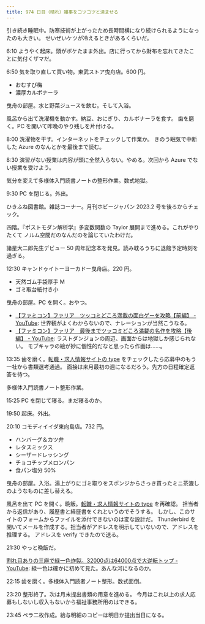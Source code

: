 ```yaml
---
title: 974 日目（晴れ）雑事をコツコツと済ませる
---
```


引き続き睡眠中。防寒技術が上がったため長時間横になり続けられるようになったのも大きい。
せいぜいケツが冷えるときがあるくらいだ。

6:10 ようやく起床。頭がボケたまま外出。店に行ってから財布を忘れてきたことに気付くザマだ。

6:50 気を取り直して買い物。東武ストア曳舟店。600 円。

* おむすび梅
* 濃厚カルボナーラ

曳舟の部屋。水と野菜ジュースを飲む。そして入浴。

風呂から出て洗濯機を動かす。納豆、おにぎり、カルボナーラを食す。
歯を磨く。PC を開いて昨晩のやり残しを片付ける。

8:00 洗濯物を干す。インターネットをチェックして作業か。
きのう眠気で中断した Azure のなんとかを最後まで読む。

8:30 演習がない授業は内容が頭に全然入らない。やめる。次回から Azure でない授業を受けよう。

気分を変えて多様体入門読書ノートの整形作業。数式地獄。

9:30 PC を閉じる。外出。

ひきふね図書館。雑誌コーナー。月刊ホビージャパン 2023.2 号を後ろからチェック。

四階。『ポストモダン解析学』多変数関数の Taylor 展開まで進める。これがやりたくて
ノルム空間だのなんだのを論じていたわけだ。

諸星大二郎先生デビュー 50 周年記念本を発見。読み耽るうちに退館予定時刻を過ぎる。

12:30 キャンドゥイトーヨーカドー曳舟店。220 円。

* 天然ゴム手袋厚手 M
* ゴミ取台紙付き小

曳舟の部屋。PC を開く。おやつ。

* [【ファミコン】ファリア　ツッコミどころ満載の面白ゲーを攻略【前編】 - YouTube](https://www.youtube.com/watch?v=-Fm_0EqAnys):
  世界観がよくわからないので、ナレーションが当然こうなる。
* [【ファミコン】ファリア　最後までツッコミどころ満載の名作を攻略【後編】 - YouTube](https://www.youtube.com/watch?v=nw5z0E3SDhc):
  ラストダンジョンの周辺、画面からは地獄しか感じられない。
  モブキャラの絵が妙に個性的だなと思ったら作画は……。

13:35 歯を磨く。[転職・求人情報サイトの type](https://type.jp/) をチェックしたら応募中のもう一社から書類選考通過。
面接は来月最初の週になるだろう。先方の日程確定返答を待つ。

多様体入門読書ノート整形作業。

15:25 PC を閉じて寝る。まだ寝るのか。

19:50 起床。外出。

20:10 コモディイイダ東向島店。732 円。

* ハンバーグ＆カツ弁
* レタスミックス
* シーザードレッシング
* チョコチップメロンパン
* 食パン塩分 50%

曳舟の部屋。入浴。湯上がりにゴミ取りをスポンジからさっき買ったミニ茶漉しのようなものに差し替える。

風呂を出て PC を開く。晩飯。[転職・求人情報サイトの type](https://type.jp/) を再確認。
担当者から返信があり、履歴書と経歴書をくれというのでそうする。
しかし、このサイトのフォームからファイルを添付できないのは変な設計だ。
Thunderbird を開いてメールを作成する。担当者がアドレスを明示していないので、アドレスを推理する。
アドレスを verify できたので送る。

21:30 やっと晩飯だ。

[割れ目ありの三麻で緑一色炸裂。32000点は64000点で大逆転トップ - YouTube](https://www.youtube.com/watch?v=C7V3FNjlXC0):
緑一色は確かに初めて見た。あんな河になるのか。

22:15 歯を磨く。多様体入門読者ノート整形。数式面倒。

23:20 整形終了。次は月末提出書類の用意を進める。
今月はこれ以上の求人応募もしないし収入もないから福祉事務所用のはできる。

23:45 ペラ二枚作成。給与明細のコピーは明日か提出当日になる。

